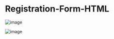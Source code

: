 ﻿# Registration-Form-HTML

 ![image](https://github.com/VishwasPrabhu18/Registration-Form-HTML/assets/125431497/a3fe3f21-dba8-4b3e-8d79-98f6669f3c33)

![image](https://github.com/VishwasPrabhu18/Registration-Form-HTML/assets/125431497/547cf81e-c12d-42fd-abc9-7e2ba2eaf9b3)
